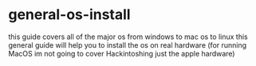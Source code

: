 # general-os-install
this guide covers all of the major os from windows to mac os to linux this general guide will help you to install the os on real hardware (for running MacOS im not going to cover Hackintoshing just the apple hardware)
